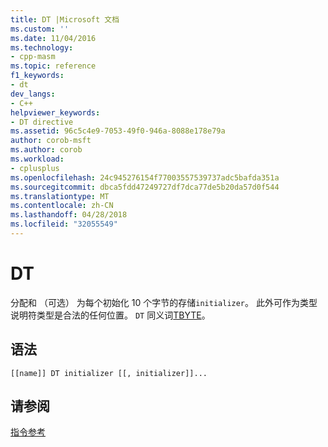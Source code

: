 ```yaml
---
title: DT |Microsoft 文档
ms.custom: ''
ms.date: 11/04/2016
ms.technology:
- cpp-masm
ms.topic: reference
f1_keywords:
- dt
dev_langs:
- C++
helpviewer_keywords:
- DT directive
ms.assetid: 96c5c4e9-7053-49f0-946a-8088e178e79a
author: corob-msft
ms.author: corob
ms.workload:
- cplusplus
ms.openlocfilehash: 24c945276154f77003557539737adc5bafda351a
ms.sourcegitcommit: dbca5fdd47249727df7dca77de5b20da57d0f544
ms.translationtype: MT
ms.contentlocale: zh-CN
ms.lasthandoff: 04/28/2018
ms.locfileid: "32055549"
---
```

# <a name="dt"></a>DT
分配和 （可选） 为每个初始化 10 个字节的存储`initializer`。 此外可作为类型说明符类型是合法的任何位置。 `DT` 同义词[TBYTE](../../assembler/masm/tbyte.md)。  
  
## <a name="syntax"></a>语法  
  
```  
[[name]] DT initializer [[, initializer]]...  
```  
  
## <a name="see-also"></a>请参阅  
 [指令参考](../../assembler/masm/directives-reference.md)